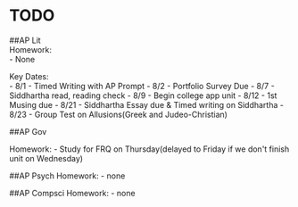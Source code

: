 # TODO

##AP Lit  
Homework:  
	- None

Key Dates:  
	- 8/1  - Timed Writing with AP Prompt
	- 8/2  - Portfolio Survey Due
	- 8/7  - Siddhartha read, reading check
	- 8/9  - Begin college app unit
	- 8/12 - 1st Musing due
	- 8/21 - Siddhartha Essay due & Timed writing on Siddhartha
	- 8/23 - Group Test on Allusions(Greek and Judeo-Christian)

##AP Gov  

Homework:
	- Study for FRQ on Thursday(delayed to Friday if we don't finish unit on Wednesday)

##AP Psych
Homework:
	- none

##AP Compsci
Homework:
	- none
